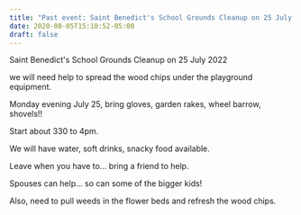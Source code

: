 ```yaml
---
title: "Past event: Saint Benedict's School Grounds Cleanup on 25 July 2022"
date: 2020-08-05T15:10:52-05:00
draft: false
---
```

Saint Benedict's School Grounds Cleanup on 25 July 2022
<!--more-->
we will need help to spread the wood chips under the playground equipment. 

Monday evening July 25, bring gloves, garden rakes, wheel barrow, shovels!! 

Start about 330 to 4pm. 

We will have water, soft drinks, snacky food available. 

Leave when you have to... bring a friend to help. 

Spouses can help... so can some of the bigger kids!



Also, need to pull weeds in the flower beds and refresh the wood chips.
